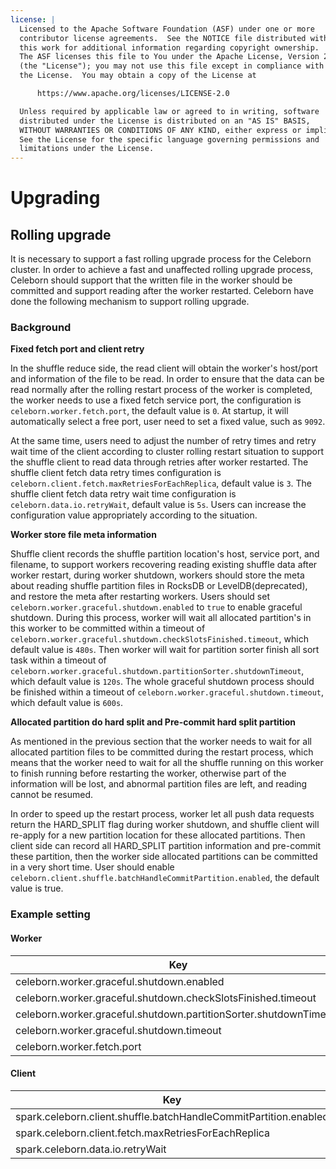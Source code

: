 ```yaml
---
license: |
  Licensed to the Apache Software Foundation (ASF) under one or more
  contributor license agreements.  See the NOTICE file distributed with
  this work for additional information regarding copyright ownership.
  The ASF licenses this file to You under the Apache License, Version 2.0
  (the "License"); you may not use this file except in compliance with
  the License.  You may obtain a copy of the License at

      https://www.apache.org/licenses/LICENSE-2.0

  Unless required by applicable law or agreed to in writing, software
  distributed under the License is distributed on an "AS IS" BASIS,
  WITHOUT WARRANTIES OR CONDITIONS OF ANY KIND, either express or implied.
  See the License for the specific language governing permissions and
  limitations under the License.
---
```


Upgrading
===

## Rolling upgrade

It is necessary to support a fast rolling upgrade process for the Celeborn cluster.
In order to achieve a fast and unaffected rolling upgrade process,
Celeborn should support that the written file in the worker should be committed
and support reading after the worker restarted. Celeborn have done the
following mechanism to support rolling upgrade.

### Background

**Fixed fetch port and client retry**

In the shuffle reduce side, the read client will obtain the worker's host/port and
information of the file to be read. In order to ensure that the data can be read
normally after the rolling restart process of the worker is completed,
the worker needs to use a fixed fetch service port,
the configuration is `celeborn.worker.fetch.port`, the default value is `0`.
At startup, it will automatically select a free port, user need to set a fixed value, such as `9092`.

At the same time, users need to adjust the number of retry times and retry wait time
of the client according to cluster rolling restart situation
to support the shuffle client to read data through retries after worker restarted.
The shuffle client fetch data retry times configuration is `celeborn.client.fetch.maxRetriesForEachReplica`, default value is `3`.
The shuffle client fetch data retry wait time configuration is `celeborn.data.io.retryWait`, default value is `5s`.
Users can increase the configuration value appropriately according to the situation.

**Worker store file meta information**

Shuffle client records the shuffle partition location's host, service port, and filename,
to support workers recovering reading existing shuffle data after worker restart,
during worker shutdown, workers should store the meta about reading shuffle partition files
in RocksDB or LevelDB(deprecated), and restore the meta after restarting workers.
Users should set `celeborn.worker.graceful.shutdown.enabled` to `true` to enable graceful shutdown.
During this process, worker will wait all allocated partition's in this worker to be committed
within a timeout of `celeborn.worker.graceful.shutdown.checkSlotsFinished.timeout`, which default value is `480s`.
Then worker will wait for partition sorter finish all sort task within a timeout of
`celeborn.worker.graceful.shutdown.partitionSorter.shutdownTimeout`, which default value is `120s`.
The whole graceful shutdown process should be finished within a timeout of
`celeborn.worker.graceful.shutdown.timeout`, which default value is `600s`.

**Allocated partition do hard split and Pre-commit hard split partition**

As mentioned in the previous section that the worker needs to wait for all allocated partition files
to be committed during the restart process, which means that the worker need to wait for all the shuffle
running on this worker to finish running before restarting the worker, otherwise part of the information
will be lost, and abnormal partition files are left, and reading cannot be resumed.

In order to speed up the restart process, worker let all push data requests return the HARD_SPLIT flag
during worker shutdown, and shuffle client will re-apply for a new partition location for these allocated partitions.
Then client side can record all HARD_SPLIT partition information and pre-commit these partition,
then the worker side allocated partitions can be committed in a very short time. User should enable
`celeborn.client.shuffle.batchHandleCommitPartition.enabled`, the default value is true.

### Example setting

#### Worker

| Key                                                               | Value |
|-------------------------------------------------------------------|-------| 
| celeborn.worker.graceful.shutdown.enabled                         | true  |
| celeborn.worker.graceful.shutdown.checkSlotsFinished.timeout      | 480s  |
| celeborn.worker.graceful.shutdown.partitionSorter.shutdownTimeout | 120s  |
| celeborn.worker.graceful.shutdown.timeout                         | 600s  |
| celeborn.worker.fetch.port                                        | 9092  |

#### Client

| Key                                                              | Value |
|------------------------------------------------------------------|-------| 
| spark.celeborn.client.shuffle.batchHandleCommitPartition.enabled | true  |
| spark.celeborn.client.fetch.maxRetriesForEachReplica             | 5     |
| spark.celeborn.data.io.retryWait                                 | 10s   |
